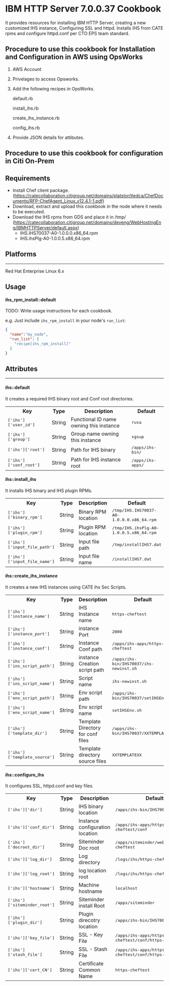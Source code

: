 # IBM HTTP Server 7.0.0.37 Cookbook

It provides resources for installing IBM HTTP Server, creating a new customized IHS instance, Configuring SSL and httpd.
Installs IHS from CATE rpms and configure httpd.conf per CTO EPS team standard.

Procedure to use this cookbook for Installation and Configuration in AWS using OpsWorks
------------------------------------------------------------------------------------------------
1. AWS Account
2. Privelages to access Opsworks.
3. Add the following recipes in OpsWorks.

    default.rb
    
    install_ihs.rb
    
    create_ihs_instance.rb
    
    config_ihs.rb
    
4.  Provide JSON details for attibutes.

Procedure to use this cookbook for configuration in Citi On-Prem
------------------------------------------------------------------------------------------------

Requirements
------------------------
- Install Chef client package. (https://catecollaboration.citigroup.net/domains/platstor/itedca/ChefDocuments/RFP-ChefAgent_Linux_v12.4.1-1.pdf)
- Download, extract and upload this cookbook in the node where it needs to be executed.
- Download the IHS rpms from GDS and place it in /tmp/ (https://catecollaboration.citigroup.net/domains/deveng/WebHostingEng/IBMHTTPServer/default.aspx)
    - IHS.IHS70037-A0-1.0.0.0.x86_64.rpm
    - IHS.ihsPlg-A0-1.0.0.5.x86_64.rpm

## Platforms
------------------------
Red Hat Enterprise Linux 6.x

Usage
-----
#### ihs_rpm_install::default
TODO: Write usage instructions for each cookbook.

e.g.
Just include `ihs_rpm_install` in your node's `run_list`:

```json
{
  "name":"my_node",
  "run_list": [
    "recipe[ihs_rpm_install]"
  ]
}
```

## Attributes
----------

#### ihs::default

It creates a required IHS binary root and Conf root directories.

<table>
  <tr>
    <th>Key</th>
    <th>Type</th>
    <th>Description</th>
    <th>Default</th>
  </tr>
  <tr>
    <td><tt>['ihs']['user_id']</tt></td>
    <td>String</td>
    <td>Functional ID name owning this instance</td>
    <td><tt>rusa</tt></td>
  </tr>
  <tr>
    <td><tt>['ihs']['group']</tt></td>
    <td>String</td>
    <td>Group name owning this instance</td>
    <td><tt>sgsup</tt></td>
  </tr>
    <tr>
    <td><tt>['ihs']['root']</tt></td>
    <td>String</td>
    <td>Path for IHS binary</td>
    <td><tt>/apps/ihs-bin/</tt></td>
  </tr>
    <tr>
    <td><tt>['ihs']['conf_root']</tt></td>
    <td>String</td>
    <td>Path for IHS instance root</td>
    <td><tt>/apps/ihs-apps/</tt></td>
  </tr>
</table>

#### ihs::install_ihs

It installs IHS binary and IHS plugin RPMs.

<table>
  <tr>
    <th>Key</th>
    <th>Type</th>
    <th>Description</th>
    <th>Default</th>
  </tr>
  <tr>
    <td><tt>['ihs']['binary_rpm']</tt></td>
    <td>String</td>
    <td>Binary RPM location</td>
    <td><tt>/tmp/IHS.IHS70037-A0-1.0.0.0.x86_64.rpm</tt></td>
  </tr>
  <tr>
    <td><tt>['ihs']['plugin_rpm']</tt></td>
    <td>String</td>
    <td>Plugin RPM location</td>
    <td><tt>/tmp/IHS.ihsPlg-A0-1.0.0.5.x86_64.rpm</tt></td>
  </tr>
    <tr>
    <td><tt>['ihs']['input_file_path']</tt></td>
    <td>String</td>
    <td>Input file path</td>
    <td><tt>/tmp/installIHS7.dat</tt></td>
  </tr>
    <tr>
    <td><tt>['ihs']['input_file_name']</tt></td>
    <td>String</td>
    <td>Input file name</td>
    <td><tt>/installIHS7.dat</tt></td>
  </tr>
</table>

#### ihs::create_ihs_instance

It creates a new IHS instances using CATE ihs Sec Scripts.

<table>
  <tr>
    <th>Key</th>
    <th>Type</th>
    <th>Description</th>
    <th>Default</th>
  </tr>
  <tr>
    <td><tt>['ihs']['instance_name']</tt></td>
    <td>String</td>
    <td>IHS Instance name</td>
    <td><tt>https-cheftest</tt></td>
  </tr>
  <tr>
    <td><tt>['ihs']['instance_port']</tt></td>
    <td>String</td>
    <td>instance Port</td>
    <td><tt>2000</tt></td>
  </tr>
    <tr>
    <td><tt>['ihs']['instance_conf']</tt></td>
    <td>String</td>
    <td>Instance Conf path</td>
    <td><tt>/apps/ihs-apps/https-cheftest</tt></td>
  </tr>
    <tr>
    <td><tt>['ihs']['ins_script_path']</tt></td>
    <td>String</td>
    <td>instance Creation script path</td>
    <td><tt>/apps/ihs-bin/IHS70037/ihs-newinst.sh</tt></td>
  </tr>
    <tr>
    <td><tt>['ihs']['ins_script_name']</tt></td>
    <td>String</td>
    <td>Script name</td>
    <td><tt>ihs-newinst.sh</tt></td>
  </tr>
    <tr>
    <td><tt>['ihs']['env_script_path']</tt></td>
    <td>String</td>
    <td>Env script path</td>
    <td><tt>/apps/ihs-bin/IHS70037/setIHSEnv.sh</tt></td>
  </tr>
    <tr>
    <td><tt>['ihs']['env_script_name']</tt></td>
    <td>String</td>
    <td>Env script name</td>
    <td><tt>setIHSEnv.sh</tt></td>
  </tr>
    <tr>
    <td><tt>['ihs']['template_dir']</tt></td>
    <td>String</td>
    <td>Template Directory for conf files</td>
    <td><tt>/apps/ihs-bin/IHS70037/XXTEMPLATEXX</tt></td>
  </tr>
    <tr>
    <td><tt>['ihs']['template_source']</tt></td>
    <td>String</td>
    <td>Template directory source files</td>
    <td><tt>XXTEMPLATEXX</tt></td>
  </tr>
</table>

#### ihs::configure_ihs

It configures SSL, httpd.conf and key files.

<table>
  <tr>
    <th>Key</th>
    <th>Type</th>
    <th>Description</th>
    <th>Default</th>
  </tr>
  <tr>
    <td><tt>['ihs']['dir']</tt></td>
    <td>String</td>
    <td>IHS binary location</td>
    <td><tt>/apps/ihs-bin/IHS70037</tt></td>
  </tr>
  <tr>
    <td><tt>['ihs']['conf_dir']</tt></td>
    <td>String</td>
    <td>Instance configuration location</td>
    <td><tt>/apps/ihs-apps/https-cheftest/conf</tt></td>
  </tr>
    <tr>
    <td><tt>['ihs']['docroot_dir']</tt></td>
    <td>String</td>
    <td>Siteminder Doc root</td>
    <td><tt>/apps/siteminder/webagent/https-cheftest</tt></td>
  </tr>
    <tr>
    <td><tt>['ihs']['log_dir']</tt></td>
    <td>String</td>
    <td>Log directory</td>
    <td><tt>/logs/ihs/https-cheftest/</tt></td>
  </tr>
    <tr>
    <td><tt>['ihs']['log_root']</tt></td>
    <td>String</td>
    <td>log location root</td>
    <td><tt>/logs/ihs/https-cheftest/logs</tt></td>
  </tr>
    <tr>
    <td><tt>['ihs']['hostname']</tt></td>
    <td>String</td>
    <td>Machine hostname</td>
    <td><tt>localhost</tt></td>
  </tr>
    <tr>
    <td><tt>['ihs']['siteminder_root']</tt></td>
    <td>String</td>
    <td>Siteminder install Root</td>
    <td><tt>/apps/siteminder</tt></td>
  </tr>
    <tr>
    <td><tt>['ihs']['plugin_dir']</tt></td>
    <td>String</td>
    <td>Plugin direcotry location</td>
    <td><tt>/apps/ihs-bin/IHS70037/Plugins/</tt></td>
  </tr>
    <tr>
    <td><tt>['ihs']['key_file']</tt></td>
    <td>String</td>
    <td>SSL - Key File</td>
    <td><tt>/apps/ihs-apps/https-cheftest/conf/https-cheftest.kdb</tt></td>
  </tr>
    <tr>
    <td><tt>['ihs']['stash_file']</tt></td>
    <td>String</td>
    <td>SSL - Stash File</td>
    <td><tt>/apps/ihs-apps/https-cheftest/conf/https-cheftest.sth</tt></td>
  </tr>
    <tr>
    <td><tt>['ihs']['cert_CN']</tt></td>
    <td>String</td>
    <td>Certificate Common Name</td>
    <td><tt>https-cheftest</tt></td>
  </tr>
</table>